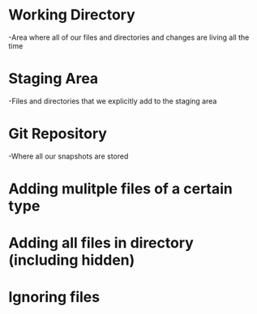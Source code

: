 # Working Directory
-Area where all of our files and directories and changes are living all the time

# Staging Area
-Files and directories that we explicitly add to the staging area

# Git Repository
-Where all our snapshots are stored

# Adding mulitple files of a certain type

# Adding all files in directory (including hidden)

# Ignoring files